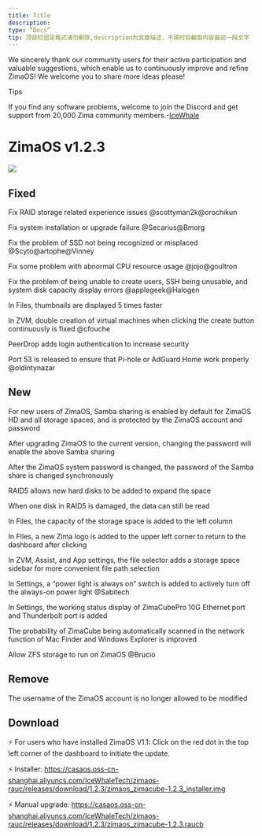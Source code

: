 ```yaml
---
title: Title
description:
type: “Docs”
tip: 顶部栏固定格式请勿删除,description为文章描述，不填时将截取内容最前一段文字
---
```


We sincerely thank our community users for their active participation and valuable suggestions, which enable us to continuously improve and refine ZimaOS! We welcome you to share more ideas please!

Tips

If you find any software problems, welcome to join the Discord and get support from 20,000 Zima community members.-[IceWhale](https://discord.com/invite/f9nzbmpMtU)
# ZimaOS v1.2.3
![](https://manage.icewhale.io/api/static/docs/1724749372699_image.png)
## Fixed
Fix RAID storage related experience issues @scottyman2k@orochikun

Fix system installation or upgrade failure @Secarius@Bmorg

Fix the problem of SSD not being recognized or misplaced @Scyto@artophe@Vinney

Fix some problem with abnormal CPU resource usage @jojo@goultron

Fix the problem of being unable to create users, SSH being unusable, and system disk capacity display errors @applegeek@Halogen

In Files, thumbnails are displayed 5 times faster

In ZVM, double creation of virtual machines when clicking the create button continuously is fixed @cfouche

PeerDrop adds login authentication to increase security

Port 53 is released to ensure that Pi-hole or AdGuard Home work properly @oldintynazar

## New

For new users of ZimaOS, Samba sharing is enabled by default for ZimaOS HD and all storage spaces, and is protected by the ZimaOS account and password

After upgrading ZimaOS to the current version, changing the password will enable the above Samba sharing

After the ZimaOS system password is changed, the password of the Samba share is changed synchronously

RAID5 allows new hard disks to be added to expand the space

When one disk in RAID5 is damaged, the data can still be read

In Files, the capacity of the storage space is added to the left column

In FIles, a new Zima logo is added to the upper left corner to return to the dashboard after clicking

In ZVM, Assist, and App settings, the file selector adds a storage space sidebar for more convenient file path selection

In Settings, a “power light is always on” switch is added to actively turn off the always-on power light @Sabitech

In Settings, the working status display of ZimaCubePro 10G Ethernet port and Thunderbolt port is added

The probability of ZimaCube being automatically scanned in the network function of Mac Finder and Windows Explorer is improved

Allow ZFS storage to run on ZimaOS @Brucio

## Remove
The username of the ZimaOS account is no longer allowed to be modified
## Download
:zap: For users who have installed ZimaOS V1.1: Click on the red dot in the top left corner of the dashboard to initiate the update.

:zap: Installer: https://casaos.oss-cn-shanghai.aliyuncs.com/IceWhaleTech/zimaos-rauc/releases/download/1.2.3/zimaos_zimacube-1.2.3_installer.img

:zap: Manual upgrade: https://casaos.oss-cn-shanghai.aliyuncs.com/IceWhaleTech/zimaos-rauc/releases/download/1.2.3/zimaos_zimacube-1.2.3.raucb
